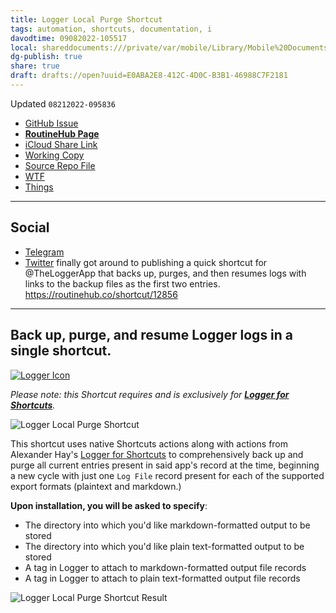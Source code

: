```yaml
---
title: Logger Local Purge Shortcut
tags: automation, shortcuts, documentation, i
davodtime: 09082022-105517
local: shareddocuments:///private/var/mobile/Library/Mobile%20Documents/iCloud~md~obsidian/Documents/OBSHIDDIAN/drafts/E0ABA2E8-412C-4D0C-B3B1-46988C7F2181.md
dg-publish: true
share: true
draft: drafts://open?uuid=E0ABA2E8-412C-4D0C-B3B1-46988C7F2181
---
```

Updated `08212022-095836`

- [GitHub Issue](https://github.com/extratone/i/issues/247)
- [**RoutineHub Page**](https://routinehub.co/shortcut/12856)
- [iCloud Share Link](https://www.icloud.com/shortcuts/561c5d8115a44746a045352c7efb581c)
- [Working Copy](working-copy://open?repo=i&path=shortcuts&mode=content)
- [Source Repo File](https://github.com/extratone/i/blob/main/shortcuts/LoggerLocalPurge.shortcut)
- [WTF](https://davidblue.wtf/drafts/E0ABA2E8-412C-4D0C-B3B1-46988C7F2181.html)
- [Things](things:///show?id=QKK2Qohu6ZTpzu6dFThk5D)

---

## Social

<script async="" src="https://telegram.org/js/telegram-widget.js?1" data-telegram-post="extratone/12605" data-width="100%"></script>

- [Telegram](https://t.me/extratone/12605)
- [Twitter](https://twitter.com/NeoYokel/status/1561363268781891584)
finally got around to publishing a quick shortcut for @TheLoggerApp that backs up, purges, and then resumes logs with links to the backup files as the first two entries. https://routinehub.co/shortcut/12856
---

## Back up, purge, and resume Logger logs in a single shortcut.


[![Logger Icon](https://user-images.githubusercontent.com/43663476/185794082-27f651b2-e3ec-4ebb-aa4f-977ca3f72d11.png)](https://apps.apple.com/us/app/logger-for-shortcuts/id1611554653)

*Please note: this Shortcut requires and is exclusively for [**Logger for Shortcuts**](https://apps.apple.com/us/app/logger-for-shortcuts/id1611554653).*

![Logger Local Purge Shortcut](https://user-images.githubusercontent.com/43663476/185794205-5583ca7e-8713-47ee-9d47-1a3cd0c50528.png)

This shortcut uses native Shortcuts actions along with actions from Alexander Hay's [Logger for Shortcuts](https://apps.apple.com/us/app/logger-for-shortcuts/id1611554653) to comprehensively back up and purge all current entries present in said app's record at the time, beginning a new cycle with just one `Log File` record present for each of the supported export formats (plaintext and markdown.)

**Upon installation, you will be asked to specify**:

- The directory into which you'd like markdown-formatted output to be stored
- The directory into which you'd like plain text-formatted output to be stored
- A tag in Logger to attach to markdown-formatted output file records
- A tag in Logger to attach to plain text-formatted output file records
	
![Logger Local Purge Shortcut Result](https://user-images.githubusercontent.com/43663476/185794293-dd753ed3-bca2-49a9-b0c1-d60e7116ebcc.png)
